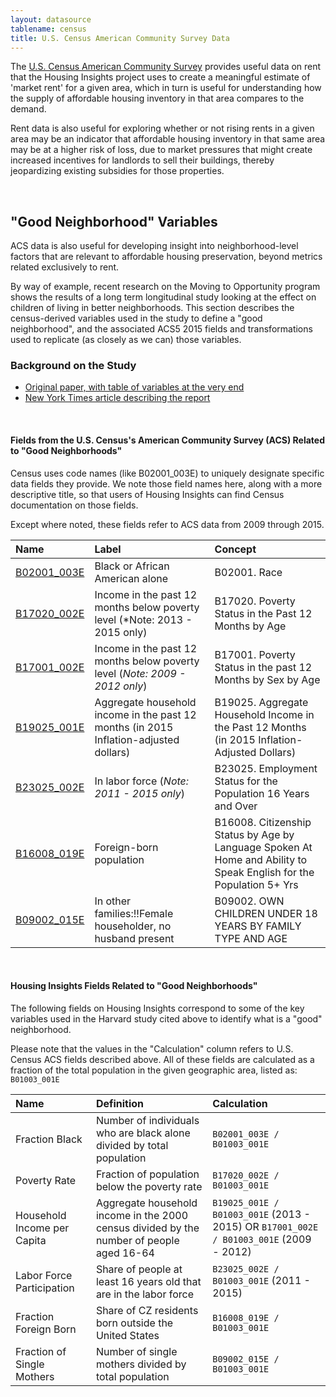 ```yaml
---
layout: datasource
tablename: census
title: U.S. Census American Community Survey Data
---
```


The [U.S. Census American Community Survey](https://www.census.gov/programs-surveys/acs/) provides useful data on rent that the Housing Insights project uses to create a meaningful estimate of 'market rent' for a given area, which in turn
is useful for understanding how the supply of affordable housing inventory in that area compares to the demand.  

Rent data is also useful for exploring whether or not rising rents in a given area may be an indicator that affordable housing inventory in that same area may be at a higher risk of loss, due to market 
pressures that might create increased incentives for landlords to sell their buildings, thereby jeopardizing existing subsidies for those properties.

<br>

## "Good Neighborhood" Variables  

ACS data is also useful for developing insight into neighborhood-level factors that are relevant to affordable housing preservation, beyond metrics related exclusively to rent.  

By way of example, recent research on the Moving to Opportunity program shows the results of a long term longitudinal study looking at the effect on children of living in better neighborhoods.
This section describes the census-derived variables used in the study to define a "good neighborhood", and the associated ACS5 2015 fields and transformations used to replicate (as closely as we can) those variables.

### Background on the Study  

- [Original paper, with table of variables at the very end](http://scholar.harvard.edu/files/hendren/files/nbhds_paper.pdf)
- [New York Times article describing the report](https://www.nytimes.com/2015/05/05/upshot/why-the-new-research-on-mobility-matters-an-economists-view.html?_r=0)

<br>

#### Fields from the U.S. Census's American Community Survey (ACS) Related to "Good Neighborhoods"  

Census uses code names (like B02001_003E) to uniquely designate specific data fields they provide. We note those field names here, along with a more descriptive title, so that users of Housing Insights can find Census documentation on those fields.

Except where noted, these fields refer to ACS data from 2009 through 2015.

|Name |Label |Concept |
|:---|:---|:---|
|[B02001_003E](http://api.census.gov/data/2015/acs5/variables/B02001_003E.json) | Black or African American alone | B02001. Race |
|[B17020_002E](http://api.census.gov/data/2015/acs5/variables/B17020_002E.json) |Income in the past 12 months below poverty level (*Note: 2013 - 2015 only)|B17020. Poverty Status in the Past 12 Months by Age|
|[B17001_002E](http://api.census.gov/data/2009/acs5/variables/B17001_002E.json) |Income in the past 12 months below poverty level (*Note: 2009 - 2012 only*) |B17001. Poverty Status in the past 12 Months by Sex by Age
|[B19025_001E](http://api.census.gov/data/2015/acs5/variables/B19025_001E.json) |Aggregate household income in the past 12 months (in 2015 Inflation-adjusted dollars) |B19025. Aggregate Household Income in the Past 12 Months (in 2015 Inflation-Adjusted Dollars) |
|[B23025_002E](http://api.census.gov/data/2015/acs5/variables/B23025_002E.json) |In labor force (*Note: 2011 - 2015 only*)|B23025. Employment Status for the Population 16 Years and Over |
|[B16008_019E](http://api.census.gov/data/2015/acs5/variables/B16008_019E.json) |Foreign-born population |B16008. Citizenship Status by Age by Language Spoken At Home and Ability to Speak English for the Population 5+ Yrs |
|[B09002_015E](http://api.census.gov/data/2015/acs5/variables/B09002_015E.json) |In other families:!!Female householder, no husband present |B09002. OWN CHILDREN UNDER 18 YEARS BY FAMILY TYPE AND AGE |

<br>

#### Housing Insights Fields Related to "Good Neighborhoods"  

The following fields on Housing Insights correspond to some of the key variables used in the Harvard study cited above to identify what is a "good" neighborhood.

Please note that the values in the "Calculation" column refers to U.S. Census ACS fields described above.  All of these fields are calculated as a fraction of the total population in the given geographic area, listed as: `B01003_001E`

|Name |Definition |Calculation|
|:---|:---|:---|
|Fraction Black | Number of individuals who are black alone divided by total population | `B02001_003E / B01003_001E` |
|Poverty Rate |Fraction of population below the poverty rate | `B17020_002E / B01003_001E` |
|Household Income per Capita |Aggregate household income in the 2000 census divided by the number of people aged 16-64 |`B19025_001E / B01003_001E` (2013 - 2015) OR `B17001_002E / B01003_001E` (2009 - 2012) |
|Labor Force Participation |Share of people at least 16 years old that are in the labor force |`B23025_002E / B01003_001E` (2011 - 2015)|
|Fraction Foreign Born |Share of CZ residents born outside the United States |`B16008_019E / B01003_001E` |
|Fraction of Single Mothers  |Number of single mothers divided by total population |`B09002_015E / B01003_001E` |

